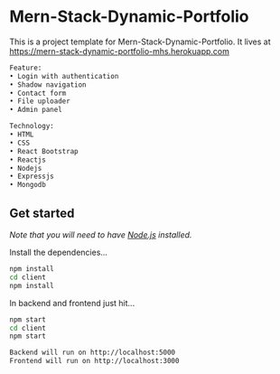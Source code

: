 # Mern-Stack-Dynamic-Portfolio

This is a project template for Mern-Stack-Dynamic-Portfolio. It lives at https://mern-stack-dynamic-portfolio-mhs.herokuapp.com

```bash
Feature:
• Login with authentication
• Shadow navigation
• Contact form
• File uploader
• Admin panel

Technology:
• HTML
• CSS
• React Bootstrap
• Reactjs
• Nodejs
• Expressjs
• Mongodb
```

## Get started

*Note that you will need to have [Node.js](https://nodejs.org) installed.*

Install the dependencies...
```bash
npm install
cd client
npm install
```

In backend and frontend just hit...
```bash
npm start
cd client
npm start
```

```bash
Backend will run on http://localhost:5000
Frontend will run on http://localhost:3000
```